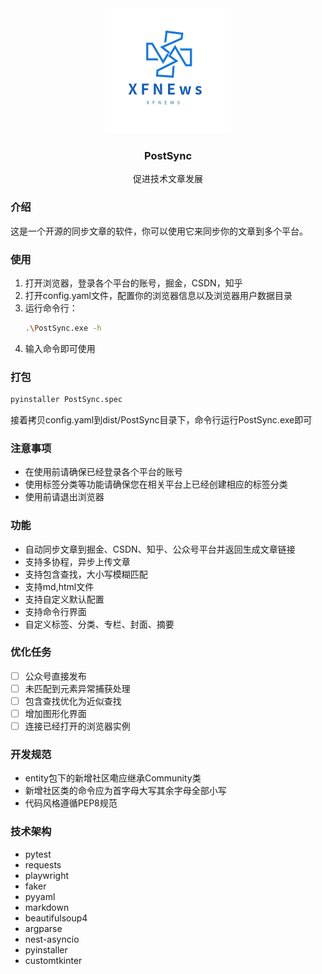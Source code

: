<div align="center">
  <img src="./../imgs/logo.png" width="200" height="200">
    <h3 align="center">
    PostSync
    </h3>
    <p align="center">
        促进技术文章发展
    </p>
</div>

### 介绍

这是一个开源的同步文章的软件，你可以使用它来同步你的文章到多个平台。

### 使用

1. 打开浏览器，登录各个平台的账号，掘金，CSDN，知乎
2. 打开config.yaml文件，配置你的浏览器信息以及浏览器用户数据目录
3. 运行命令行：
    ``` bash
    .\PostSync.exe -h
    ```
4. 输入命令即可使用



### 打包

``` bash
pyinstaller PostSync.spec
```
接着拷贝config.yaml到dist/PostSync目录下，命令行运行PostSync.exe即可

### 注意事项

- 在使用前请确保已经登录各个平台的账号
- 使用标签分类等功能请确保您在相关平台上已经创建相应的标签分类
- 使用前请退出浏览器


### 功能

- 自动同步文章到掘金、CSDN、知乎、公众号平台并返回生成文章链接
- 支持多协程，异步上传文章
- 支持包含查找，大小写模糊匹配
- 支持md,html文件
- 支持自定义默认配置
- 支持命令行界面
- 自定义标签、分类、专栏、封面、摘要

### 优化任务

- [ ] 公众号直接发布
- [ ] 未匹配到元素异常捕获处理
- [ ] 包含查找优化为近似查找
- [ ] 增加图形化界面
- [ ] 连接已经打开的浏览器实例

### 开发规范

- entity包下的新增社区嘞应继承Community类
- 新增社区类的命令应为首字母大写其余字母全部小写
- 代码风格遵循PEP8规范

### 技术架构

- pytest
- requests
- playwright
- faker
- pyyaml
- markdown
- beautifulsoup4
- argparse
- nest-asyncio
- pyinstaller
- customtkinter